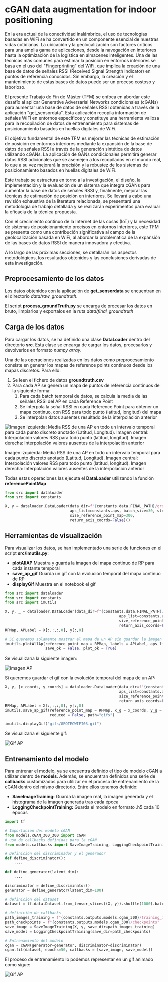 # cGAN data augmentation for indoor positioning

En la era actual de la conectividad inalámbrica, el uso de tecnologías basadas en WiFi se ha convertido en un componente esencial de nuestras vidas cotidianas. La ubicación y la geolocalización son factores críticos para una amplia gama de aplicaciones, desde la navegación en interiores hasta la optimización de la logística en almacenes inteligentes. Una de las técnicas más comunes para estimar la posición en entornos interiores se basa en el uso del "Fingerprinting" del WiFi, que implica la creación de una base de datos de señales RSSI (Received Signal Strength Indicator) en puntos de referencia conocidos. Sin embargo, la creación y el mantenimiento de estas bases de datos puede ser un proceso costoso y laborioso.

El presente Trabajo de Fin de Máster (TFM) se enfoca en abordar este desafío al aplicar Generative Adversarial Networks condicionales (cGANs) para aumentar una base de datos de señales RSSI obtenidas a través de la aplicación "get_sensordata". Esta aplicación recopila información de señales WiFi en entornos específicos y constituye una herramienta valiosa para la recopilación de datos de entrenamiento para sistemas de posicionamiento basados en huellas digitales de WiFi.

El objetivo fundamental de este TFM es mejorar las técnicas de estimación de posición en entornos interiores mediante la expansión de la base de datos de señales RSSI a través de la generación sintética de datos utilizando cGANs. La aplicación de GANs condicionales permitirá generar datos RSSI adicionales que se asemejen a los recopilados en el mundo real, lo que a su vez mejorará la precisión y la robustez de los sistemas de posicionamiento basados en huellas digitales de WiFi.

Este trabajo se estructura en torno a la investigación, el diseño, la implementación y la evaluación de un sistema que integra cGANs para aumentar la base de datos de señales RSSI y, finalmente, mejorar las técnicas de estimación de posición en interiores. Se llevará a cabo una revisión exhaustiva de la literatura relacionada, se presentará una metodología de trabajo detallada y se realizarán experimentos para evaluar la eficacia de la técnica propuesta.

Con el crecimiento continuo de la Internet de las cosas (IoT) y la necesidad de sistemas de posicionamiento precisos en entornos interiores, este TFM se presenta como una contribución significativa al campo de la geolocalización basada en WiFi, al abordar la problemática de la expansión de las bases de datos RSSI de manera innovadora y efectiva.

A lo largo de las próximas secciones, se detallarán los aspectos metodológicos, los resultados obtenidos y las conclusiones derivadas de esta investigación.

## Preprocesamiento de los datos

Los datos obtenidos con la aplicación de **get_sensordata** se encuentran en el directorio *data/raw_groundtruth*.

El script **process_groundTruth.py** se encarga de procesar los datos en bruto, limpiarlos y exportalos en la ruta *data/final_groundtruth*

## Carga de los datos

Para cargar los datos, se ha definido una clase **DataLoader** dentro del directorio **src**. Esta clase se encarga de cargar los datos, procesarlos y devolverlos en formato *numpy array*.

Una de las operaciones realizadas en los datos como preprocesamiento consiste en generar los mapas de reference points continuos desde los mapas discretos. Para ello:

1) Se leen el fichero de datos **groundtruth.csv**
2) Para cada AP se genera un mapa de puntos de referencia continuos de la siguiente forma:
   1) Para cada batch temporal de datos, se calcula la media de las señales RSSI del AP en cada Reference Point
   2) Se interpola la señal RSSI en cada Reference Point para obtener un mapa continuo, con RSS para todo punto (latitud, longitud) del mapa
   3) Se interpolan datos ausentes resultado de la interpolación anterior

![Imagen izquierda: Media RSS de una AP en todo un intervalo temporal para cada punto discreto anotado (Latitud, Longitud). Imagen central: Interpolación valores RSS para todo punto (latitud, longitud). Imagen derecha: Interpolación valores ausentes de la interpolación anterior](rpmap_disc_cont_inter.png)

Imagen izquierda: Media RSS de una AP en todo un intervalo temporal para cada punto discreto anotado (Latitud, Longitud). Imagen central: Interpolación valores RSS para todo punto (latitud, longitud). Imagen derecha: Interpolación valores ausentes de la interpolación anterior

Todas estas operaciones las ejecuta el **DataLoader** utilizando la función **referencePointMap**

```python
from src import dataloader
from src import constants

X, y = dataloader.DataLoader(data_dir=f"{constants.data.FINAL_PATH}/groundtruth.csv",
                             aps_list=constants.aps, batch_size=30, step_size=5,
                             size_reference_point_map=300,
                             return_axis_coords=False)()
```




## Herramientas de visualización

Para visualizar los datos, se han implementado una serie de funciones en el script **src/imutils.py**:
<ul>
    <li><b>plotAllAP</b> Muestra y guarda la imagen del mapa continuo de RP para cada instante temporal</li>
    <li><b>save_ap_gif</b> Guarda un gif con la evolución temporal del mapa continuo de RP</li>
    <li><b>displayGif</b> Muestra en el notebook el gif</li>
</ul>


```python
from src import dataloader
from src import constants
from src import imutils

X, y, _ = dataloader.DataLoader(data_dir=f"{constants.data.FINAL_PATH}/groundtruth.csv",
                                                   aps_list=constants.aps, batch_size=30, step_size=5,
                                                   size_reference_point_map=300,
                                                   return_axis_coords=False)()
RPMap, APLabel = X[:,:,:,0], y[:,0]

# Si queremos solamente mostrar el mapa de un AP sin guardar la imagen
imutils.plotAllAp(reference_point_map = RPMap, labels = APLabel, aps_list = constants.aps,
                  save_ok = False, plot_ok = True)
```

Se visualizaría la siguiente imagen:

![Imagen AP](outputs/RPMap/rpmap_300_overlapping/imagenes/GEOTECWIFI03.png)


Si queremos guardar el gif con la evolución temporal del mapa de un AP:


```python
X, y, [x_coords, y_coords] = dataloader.DataLoader(data_dir=f"{constants.data.FINAL_PATH}/groundtruth.csv",
                                                   aps_list=constants.aps, batch_size=30, step_size=5,
                                                   size_reference_point_map=300,
                                                   return_axis_coords=False)()
RPMap, APLabel = X[:,:,:,0], y[:,0]
imutils.save_ap_gif(reference_point_map = RPMap, x_g = x_coords, y_g = y_coords, aps_list = constants.aps,
                    reduced = False, path="gifs")

imutils.displayGif("gifs/GEOTECWIFI03.gif")
```

Se visualizaría el siguiente gif:

![Gif AP](outputs/RPMap/rpmap_300_overlapping/gifs/GEOTECWIFI03.gif)




## Entrenamiento del modelo

Para entrenar el modelo, ya se encuentra definido el tipo de modelo cGAN a utilizar dentro de **models**. Además, se encuentran definidos una serie de **callbacks**
 customizados para utilizar en el proceso de entrenamiento de la cGAN dentro del mismo directorio. Entre ellos tenemos definido:

<ul>
    <li><b>SaveImageTraining:</b> Guarda la imagen real, la imagen generada y el histograma de la imagen generada tras cada época </li>
    <li><b>LoggingCheckpointTraining:</b> Guarda el modelo en formato .h5 cada 10 épocas</li>
</ul>

```python
import tf

# Importación del modelo cGAN
from models.cGAN_300_300 import cGAN
# uso de callbacks definidas para la cGAN
from models.callbacks import SaveImageTraining, LoggingCheckpointTraining

# Definición del discriminador y el generador
def define_discriminator():
    ....

def define_generator(latent_dim):
    ....

discriminator = define_discriminator()
generator = define_generator(latent_dim=100)

# definición del dataset
dataset = tf.data.Dataset.from_tensor_slices((X, y)).shuffle(1000).batch(8)

# definición de callbacks
path_images_training = f"{constants.outputs.models.cgan_300}/training_images"
path_checkpoints = f"{constants.outputs.models.cgan_300}/checkpoints"
save_image = SaveImageTraining(X, y, save_dir=path_images_training)
save_model = LoggingCheckpointTraining(save_dir=path_checkpoints)

# Entrenamiento del modelo
cgan = cGAN(generator=generator, discriminator=discriminator)
cgan.fit(dataset, epochs=50, callbacks = [save_image, save_model])
```

El proceso de entrenamiento lo podemos representar en un gif animado como sigue:

![Gif AP](outputs/process_training/cGAN_28_28/gif/training_process.gif)





